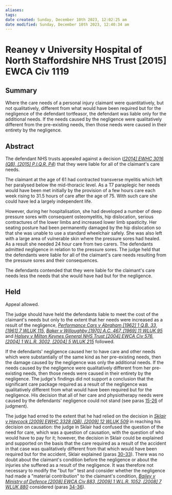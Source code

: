 ```yaml
---
aliases: 
tags: 
date created: Sunday, December 10th 2023, 12:02:25 am
date modified: Sunday, December 10th 2023, 12:40:34 am
---
```


# Reaney v University Hospital of North Staffordshire NHS Trust [2015] EWCA Civ 1119

## Summary

Where the care needs of a personal injury claimant were quantitatively, but not qualitatively, different from what would have been required but for the negligence of the defendant tortfeasor, the defendant was liable only for the additional needs. If the needs caused by the negligence were qualitatively different from the pre-existing needs, then those needs were caused in their entirety by the negligence.

## Abstract

The defendant NHS trusts appealed against a decision (_[[2014] EWHC 3016 (QB), [2015] P.I.Q.R. P4](https://uk.westlaw.com/Document/I470723C0427311E490B1F97C5CF8C03F/View/FullText.html?originationContext=document&transitionType=DocumentItem&ppcid=7768964a459c4d6498145b9ef2a2272a&contextData=(sc.Search))_) that they were liable for all of the claimant's care needs.

The claimant at the age of 61 had contracted transverse myelitis which left her paralysed below the mid-thoracic level. As a T7 paraplegic her needs would have been met initially by the provision of a few hours care each week rising to 31.5 hours of care after the age of 75. With such care she could have led a largely independent life.

However, during her hospitalisation, she had developed a number of deep pressure sores with consequent osteomyelitis, hip dislocation, serious contractures of the lower limbs and increased lower limb spasticity. Her seating posture had been permanently damaged by the hip dislocation so that she was unable to use a standard wheelchair safely. She was also left with a large area of vulnerable skin where the pressure sores had healed. As a result she needed 24 hour care from two carers. The defendants admitted negligence in relation to the pressure sores. The judge held that the defendants were liable for all of the claimant's care needs resulting from the pressure sores and their consequences.

The defendants contended that they were liable for the claimant's care needs less the needs that she would have had but for the negligence.

## Held

Appeal allowed.

The judge should have held the defendants liable to meet the cost of the claimant's needs but only to the extent that her needs were increased as a result of the negligence, _[Performance Cars v Abraham [1962] 1 Q.B. 33, [1961] 7 WLUK 115](https://uk.westlaw.com/Document/I1DE08890E42811DA8FC2A0F0355337E9/View/FullText.html?originationContext=document&transitionType=DocumentItem&ppcid=7768964a459c4d6498145b9ef2a2272a&contextData=(sc.Search))_, _[Baker v Willoughby [1970] A.C. 467, [1969] 11 WLUK 95](https://uk.westlaw.com/Document/I6DE91420E42711DA8FC2A0F0355337E9/View/FullText.html?originationContext=document&transitionType=DocumentItem&ppcid=7768964a459c4d6498145b9ef2a2272a&contextData=(sc.Search))_ and _[Halsey v Milton Keynes General NHS Trust [2004] EWCA Civ 576, [2004] 1 W.L.R. 3002, [2004] 5 WLUK 215](https://uk.westlaw.com/Document/IB91B9120E42711DA8FC2A0F0355337E9/View/FullText.html?originationContext=document&transitionType=DocumentItem&ppcid=7768964a459c4d6498145b9ef2a2272a&contextData=(sc.Search))_ followed.

If the defendants' negligence caused her to have care and other needs which were substantially of the same kind as her pre-existing needs, then the damage caused by the negligence was only the additional needs. If the needs caused by the negligence were qualitatively different from her pre-existing needs, then those needs were caused in their entirety by the negligence. The judge's findings did not support a conclusion that the significant care package required as a result of the negligence was qualitatively different from what would have been required but for the negligence. His decision that all of her care and physiotherapy needs were caused by the defendants' negligence could not stand (see paras [15-26](javascript:void(0); "View judgment paragraphs") of judgment).

The judge had erred to the extent that he had relied on the decision in _[Sklair v Haycock [2009] EWHC 3328 (QB), [2009] 12 WLUK 509](https://uk.westlaw.com/Document/I53C69BC0EB8B11DE81468E86CE8AF679/View/FullText.html?originationContext=document&transitionType=DocumentItem&ppcid=7768964a459c4d6498145b9ef2a2272a&contextData=(sc.Search))_ in reaching his decision on causation: the judge in Sklair had confused the question of the need for care, which was a question of causation, with the question of who would have to pay for it; however, the decision in Sklair could be explained and supported on the basis that the care required as a result of the accident in that case was qualitatively different from that which would have been required but for the accident, Sklair explained (paras [30-33](javascript:void(0); "View judgment paragraphs")). There was no doubt about the claimant's condition before the negligence or about the injuries she suffered as a result of the negligence. It was therefore not necessary to modify the "but for" test and consider whether the negligence had made a "material contribution" to the claimant's condition, _[Bailey v Ministry of Defence [2008] EWCA Civ 883, [2009] 1 W.L.R. 1052, [2008] 7 WLUK 880](https://uk.westlaw.com/Document/IE78720B05DFB11DD9CD4EDAFBE298ECC/View/FullText.html?originationContext=document&transitionType=DocumentItem&ppcid=7768964a459c4d6498145b9ef2a2272a&contextData=(sc.Search))_ considered (paras [34-36](javascript:void(0); "View judgment paragraphs")).
